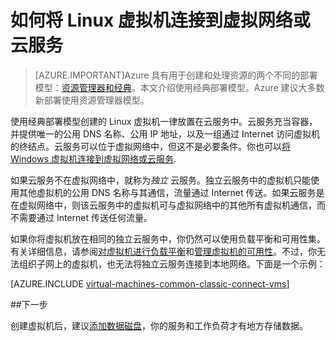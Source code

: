 <properties
	pageTitle="连接云服务中的 Linux 虚拟机 | Azure"
	description="将使用经典部署模型创建的 Linux 虚拟机连接到 Azure 云服务或虚拟网络。"
	services="virtual-machines-linux"
	documentationCenter=""
	authors="cynthn"
	manager="timlt"
	editor=""
	tags="azure-service-management"/>

<tags
	ms.service="virtual-machines-linux"
	ms.date="03/24/2016"
    wacn.date="05/24/2016"/>



# 如何将 Linux 虚拟机连接到虚拟网络或云服务

> [AZURE.IMPORTANT]Azure 具有用于创建和处理资源的两个不同的部署模型：[资源管理器和经典](/documentation/articles/resource-manager-deployment-model/)。本文介绍使用经典部署模型。Azure 建议大多数新部署使用资源管理器模型。

使用经典部署模型创建的 Linux 虚拟机一律放置在云服务中。云服务充当容器，并提供唯一的公用 DNS 名称、公用 IP 地址，以及一组通过 Internet 访问虚拟机的终结点。云服务可以位于虚拟网络中，但这不是必要条件。你也可以[将 Windows 虚拟机连接到虚拟网络或云服务](/documentation/articles/virtual-machines-windows-classic-connect-vms/).

如果云服务不在虚拟网络中，就称为*独立* 云服务。独立云服务中的虚拟机只能使用其他虚拟机的公用 DNS 名称与其通信，流量通过 Internet 传送。如果云服务是在虚拟网络中，则该云服务中的虚拟机可与虚拟网络中的其他所有虚拟机通信，而不需要通过 Internet 传送任何流量。

如果你将虚拟机放在相同的独立云服务中，你仍然可以使用负载平衡和可用性集。有关详细信息，请参阅[对虚拟机进行负载平衡](/documentation/articles/virtual-machines-linux-load-balance/)和[管理虚拟机的可用性](/documentation/articles/virtual-machines-linux-manage-availability/)。不过，你无法组织子网上的虚拟机，也无法将独立云服务连接到本地网络。下面是一个示例：

[AZURE.INCLUDE [virtual-machines-common-classic-connect-vms](../includes/virtual-machines-common-classic-connect-vms.md)]

##下一步

创建虚拟机后，建议[添加数据磁盘](/documentation/articles/virtual-machines-linux-classic-attach-disk/)，你的服务和工作负荷才有地方存储数据。

<!---HONumber=Mooncake_1207_2015-->
